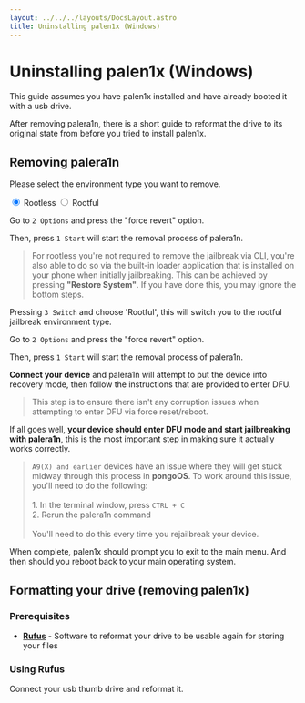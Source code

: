 ```yaml
---
layout: ../../../layouts/DocsLayout.astro
title: Uninstalling palen1x (Windows)
---
```


# Uninstalling palen1x (Windows)

This guide assumes you have palen1x installed and have already booted it with a usb drive.

After removing palera1n, there is a short guide to reformat the drive to its original state from before you tried to install palen1x.

## Removing palera1n

Please select the environment type you want to remove.

<tab-container>
    <input type="radio" id="tabToggle01" name="tabs" value="1" checked />
    <label for="tabToggle01" checked="checked">Rootless</label>
    <input type="radio" id="tabToggle02" name="tabs" value="2" />
    <label for="tabToggle02">Rootful</label>
    <tab-content>
<MarkdownRenderer class="docs-stuff">

Go to `2 Options` and press the "force revert" option.

Then, press `1 Start` will start the removal process of palera1n.

> For rootless you're not required to remove the jailbreak via CLI, you're also able to do so via the built-in loader application that is installed on your phone when initially jailbreaking. This can be achieved by pressing **"Restore System"**. If you have done this, you may ignore the bottom steps.

</MarkdownRenderer>
    </tab-content>
    <tab-content>
<MarkdownRenderer class="docs-stuff">

Pressing `3 Switch` and choose 'Rootful', this will switch you to the rootful jailbreak environment type.

Go to `2 Options` and press the "force revert" option.

Then, press `1 Start` will start the removal process of palera1n.

</MarkdownRenderer>
    </tab-content>
</tab-container>


**Connect your device** and palera1n will attempt to put the device into recovery mode, then follow the instructions that are provided to enter DFU.

> This step is to ensure there isn't any corruption issues when attempting to enter DFU via force reset/reboot.

If all goes well, **your device should enter DFU mode and start jailbreaking with palera1n**, this is the most important step in making sure it actually works correctly.

> `A9(X) and earlier` devices have an issue where they will get stuck midway through this process in **pongoOS**. To work around this issue, you'll need to do the following:<br/><br/>1. In the terminal window, press `CTRL + C`<br/>2. Rerun the palera1n command<br/><br/>You'll need to do this every time you rejailbreak your device.

When complete, palen1x should prompt you to exit to the main menu. And then should you reboot back to your main operating system.

## Formatting your drive (removing palen1x)

### Prerequisites
- __[Rufus](https://rufus.ie/en/)__ - Software to reformat your drive to be usable again for storing your files

### Using Rufus
Connect your usb thumb drive and reformat it.
